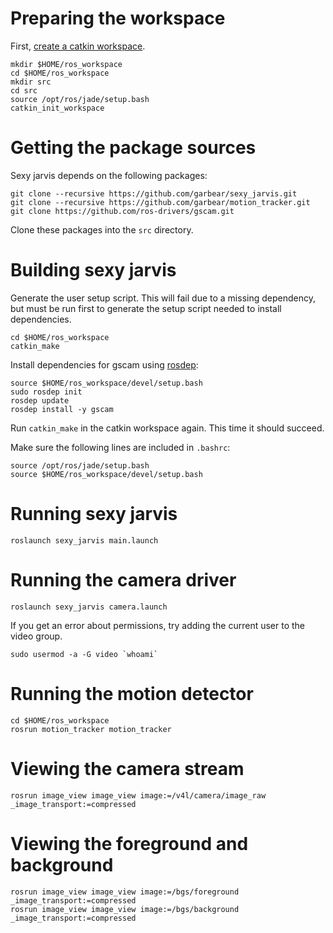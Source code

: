 # Preparing the workspace

First, [create a catkin workspace](http://wiki.ros.org/catkin/Tutorials/create_a_workspace).

```shell
mkdir $HOME/ros_workspace
cd $HOME/ros_workspace
mkdir src
cd src
source /opt/ros/jade/setup.bash
catkin_init_workspace
```

# Getting the package sources

Sexy jarvis depends on the following packages:

```shell
git clone --recursive https://github.com/garbear/sexy_jarvis.git
git clone --recursive https://github.com/garbear/motion_tracker.git
git clone https://github.com/ros-drivers/gscam.git
```

Clone these packages into the `src` directory.

# Building sexy jarvis

Generate the user setup script. This will fail due to a missing dependency, but must be run first to generate the setup script needed to install dependencies.

```shell
cd $HOME/ros_workspace
catkin_make
```

Install dependencies for gscam using [rosdep](http://wiki.ros.org/jade/Installation/Ubuntu#Initialize_rosdep):

```shell
source $HOME/ros_workspace/devel/setup.bash
sudo rosdep init
rosdep update
rosdep install -y gscam
```

Run `catkin_make` in the catkin workspace again. This time it should succeed.

Make sure the following lines are included in `.bashrc`:

```shell
source /opt/ros/jade/setup.bash
source $HOME/ros_workspace/devel/setup.bash
```

# Running sexy jarvis

```shell
roslaunch sexy_jarvis main.launch
```

# Running the camera driver

```shell
roslaunch sexy_jarvis camera.launch
```

If you get an error about permissions, try adding the current user to the video group.

```shell
sudo usermod -a -G video `whoami`
```

# Running the motion detector

```shell
cd $HOME/ros_workspace
rosrun motion_tracker motion_tracker
```

# Viewing the camera stream

```shell
rosrun image_view image_view image:=/v4l/camera/image_raw _image_transport:=compressed
```

# Viewing the foreground and background

```shell
rosrun image_view image_view image:=/bgs/foreground _image_transport:=compressed
rosrun image_view image_view image:=/bgs/background _image_transport:=compressed
```

